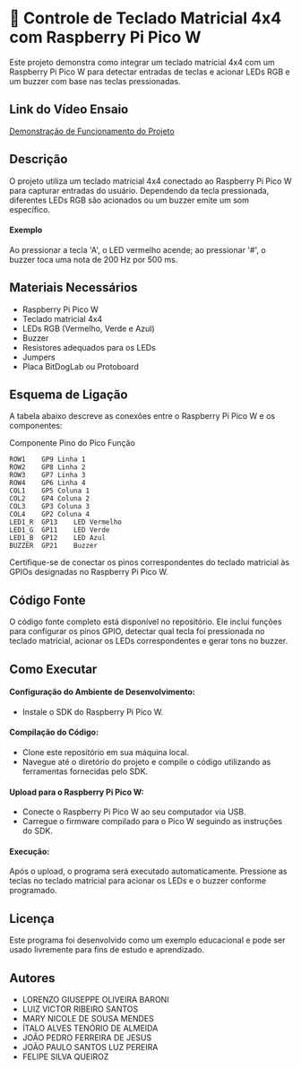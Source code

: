 
# 🚀 Controle de Teclado Matricial 4x4 com Raspberry Pi Pico W

Este projeto demonstra como integrar um teclado matricial 4x4 com um Raspberry Pi Pico W para detectar entradas de teclas e acionar LEDs RGB e um buzzer com base nas teclas pressionadas.

## Link do Vídeo Ensaio

[Demonstração de Funcionamento do Projeto](https://www.youtube.com/watch?v=-MSzEE1RgBY)

## Descrição

O projeto utiliza um teclado matricial 4x4 conectado ao Raspberry Pi Pico W para capturar entradas do usuário. Dependendo da tecla pressionada, diferentes LEDs RGB são acionados ou um buzzer emite um som específico. 
#### Exemplo 
Ao pressionar a tecla 'A', o LED vermelho acende; ao pressionar '#', o buzzer toca uma nota de 200 Hz por 500 ms.

## Materiais Necessários

- Raspberry Pi Pico W
- Teclado matricial 4x4
- LEDs RGB (Vermelho, Verde e Azul)
- Buzzer
- Resistores adequados para os LEDs
- Jumpers
- Placa BitDogLab ou Protoboard
  
## Esquema de Ligação

A tabela abaixo descreve as conexões entre o Raspberry Pi Pico W e os componentes:

Componente	Pino do Pico	Função
```
ROW1	GP9	Linha 1
ROW2	GP8	Linha 2
ROW3	GP7	Linha 3
ROW4	GP6	Linha 4
COL1	GP5	Coluna 1
COL2	GP4	Coluna 2
COL3	GP3	Coluna 3
COL4	GP2	Coluna 4
LED1_R	GP13	LED Vermelho
LED1_G	GP11	LED Verde
LED1_B	GP12	LED Azul
BUZZER	GP21	Buzzer
```

Certifique-se de conectar os pinos correspondentes do teclado matricial às GPIOs designadas no Raspberry Pi Pico W.

## Código Fonte

O código fonte completo está disponível no repositório. Ele inclui funções para configurar os pinos GPIO, detectar qual tecla foi pressionada no teclado matricial, acionar os LEDs correspondentes e gerar tons no buzzer.

## Como Executar

#### Configuração do Ambiente de Desenvolvimento:

- Instale o SDK do Raspberry Pi Pico W.

#### Compilação do Código:

- Clone este repositório em sua máquina local.
- Navegue até o diretório do projeto e compile o código utilizando as ferramentas fornecidas pelo SDK.

#### Upload para o Raspberry Pi Pico W:

- Conecte o Raspberry Pi Pico W ao seu computador via USB.
- Carregue o firmware compilado para o Pico W seguindo as instruções do SDK.

#### Execução:

Após o upload, o programa será executado automaticamente.
Pressione as teclas no teclado matricial para acionar os LEDs e o buzzer conforme programado.

## Licença

Este programa foi desenvolvido como um exemplo educacional e pode ser usado livremente para fins de estudo e aprendizado.

## Autores

- LORENZO GIUSEPPE OLIVEIRA BARONI
- LUIZ VICTOR RIBEIRO SANTOS
- MARY NICOLE DE SOUSA MENDES
- ÍTALO ALVES TENÓRIO DE ALMEIDA
- JOÃO PEDRO FERREIRA DE JESUS
- JOÃO PAULO SANTOS LUZ PEREIRA
- FELIPE SILVA QUEIROZ
